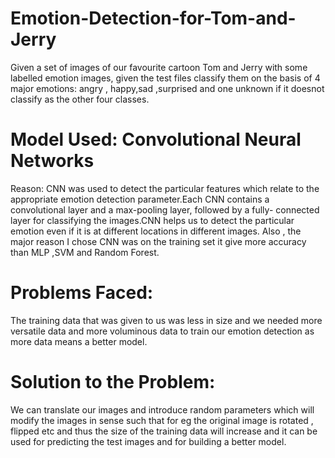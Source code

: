 # Emotion-Detection-for-Tom-and-Jerry
Given a set of images of our favourite cartoon Tom and Jerry with some labelled emotion images, given the test files classify them on the basis of 4 major emotions: angry , happy,sad ,surprised and one unknown if it doesnot classify as the other four classes.
# Model Used: Convolutional Neural Networks

Reason: CNN was used to detect the particular features which relate to the
appropriate emotion detection parameter.Each CNN contains a
convolutional layer and a max-pooling layer, followed by a fully-
connected layer for classifying the images.CNN helps us to detect the
particular emotion even if it is at different locations in different images.
Also , the major reason I chose CNN was on the training set it give more
accuracy than MLP ,SVM and Random Forest.

# Problems Faced:
The training data that was given to us was less in size and we needed more
versatile data and more voluminous data to train our emotion detection as
more data means a better model.

# Solution to the Problem:
We can translate our images and introduce random parameters which will
modify the images in sense such that for eg the original image is rotated ,
flipped etc and thus the size of the training data will increase and it can be
used for predicting the test images and for building a better model.
